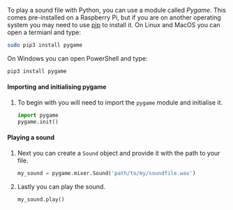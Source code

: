 To play a sound file with Python, you can use a module called *Pygame*. This comes pre-installed on a Raspberry Pi, but if you are on another operating system you may need to use [pip]() to install it. On Linux and MacOS you can open a termianl and type:

~~~bash
sudo pip3 install pygame
~~~

On Windows you can open PowerShell and type:

~~~bash
pip3 install pygame
~~~

#### Importing and initialising pygame

1. To begin with you will need to import the `pygame` module and initialise it.

   ~~~python
   import pygame
   pygame.init()
   ~~~

#### Playing a sound

1. Next you can create a `Sound` object and provide it with the path to your file.

   ~~~python
   my_sound = pygame.mixer.Sound('path/to/my/soundfile.wav')
   ~~~
   
1. Lastly you can play the sound.

   ~~~python
   my_sound.play()
   ~~~
